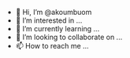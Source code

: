- 👋 Hi, I’m @akoumbuom
- 👀 I’m interested in ...
- 🌱 I’m currently learning ...
- 💞️ I’m looking to collaborate on ...
- 📫 How to reach me ...

<!---
akoumbuom/akoumbuom is a ✨ special ✨ repository because its `README.md` (this file) appears on your GitHub profile.
You can click the Preview link to take a look at your changes.
--->
